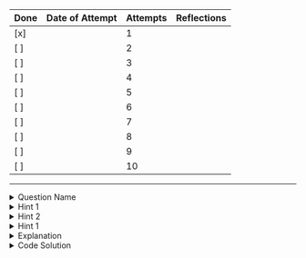 | Done | Date of Attempt | Attempts | Reflections |
| ---- | --------------- | -------- | ----------- |
| [x]  |                 | 1        |             |
| [ ]  |                 | 2        |             |
| [ ]  |                 | 3        |             |
| [ ]  |                 | 4        |             |
| [ ]  |                 | 5        |             |
| [ ]  |                 | 6        |             |
| [ ]  |                 | 7        |             |
| [ ]  |                 | 8        |             |
| [ ]  |                 | 9        |             |
| [ ]  |                 | 10       |             |

---

<details>
    <summary>Question Name</summary>
  <div>
    Question Link / Question Text
  </div>
</details>

<details>
   <summary>
     Hint 1
   </summary>

   <div>This is a hint</div>
<div>

</div>
</details>

<details>
   <summary>
     Hint 2
   </summary>
<div>

Things that were never said

</div>
</details>

<details>
   <summary>
     Hint 1
   </summary>
<div>

Things that were never said

</div>
</details>

</div>
</details>

</div>
</details>

<details>
   <summary>
    Explanation
   </summary>
  <div>
    > Explanation
  
  </div>
</details>

<details>
   <summary>
     Code Solution
   </summary>
  <div>
  
  
  `code`
  </div>
</details>
